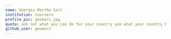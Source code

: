 ```yaml
---
name: Georgia Martha Sari
institution: Coursera
profile_pic: geomars.jpg
quote: ask not what you can do for your country ask what your country has provided basic rights for you 
github_user: geomars
---
```

